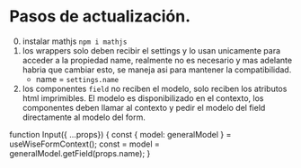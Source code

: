 # Pasos de actualización.

0. instalar mathjs `npm i mathjs`
1. los wrappers solo deben recibir el settings y lo usan unicamente para acceder a la propiedad name, realmente no es
   necesario y mas adelante habria que cambiar esto, se maneja asi para mantener la compatibilidad.
   - name = `settings.name`
2. los componentes `field` no reciben el modelo, solo reciben los atributos html imprimibles. El modelo es
   disponibilizado en el contexto, los componentes deben llamar al contexto y pedir el modelo del field directamente al
   modelo del form.


function Input({ ...props}) {
   const { model: generalModel } = useWiseFormContext();
   const = model = generalModel.getField(props.name);
}